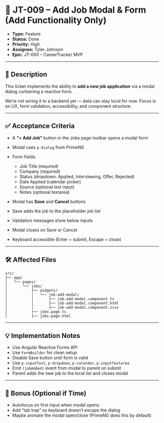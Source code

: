 # 🧾 JT-009 – Add Job Modal & Form (Add Functionality Only)

- **Type:** Feature
- **Status:** Done
- **Priority:** High
- **Assignee:** Tyler Johnson
- **Epic:** JT-000 – CareerTracker MVP

---

## 📝 Description

This ticket implements the ability to **add a new job application** via a modal dialog containing a reactive form.

We’re not wiring it to a backend yet — data can stay local for now.
Focus is on UX, form validation, accessibility, and component structure.

---

## ✅ Acceptance Criteria

- A **“+ Add Job”** button in the Jobs page toolbar opens a modal form
- Modal uses `p-dialog` from PrimeNG
- Form fields:

  - Job Title (required)
  - Company (required)
  - Status (dropdown: Applied, Interviewing, Offer, Rejected)
  - Date Applied (calendar picker)
  - Source (optional text input)
  - Notes (optional textarea)
- Modal has **Save** and **Cancel** buttons
- Save adds the job to the placeholder job list
- Validation messages show below inputs
- Modal closes on Save or Cancel
- Keyboard accessible (Enter = submit, Escape = close)

---

## 🛠 Affected Files

```plaintext
src/
├── app/
│   └── pages/
│       └── jobs/
│           ├── widgets/
│           │   └── job-add-modal/
│           │       ├── job-add-modal.component.ts
│           │       ├── job-add-modal.component.html
│           │       ├── job-add-modal.component.scss
│           ├── jobs.page.ts
│           ├── jobs.page.html
```

---

## 💡 Implementation Notes

- Use Angular Reactive Forms API
- Use `FormBuilder` for clean setup
- Disable Save button until form is valid
- Use `p-inputText`, `p-dropdown`, `p-calendar`, `p-inputTextarea`
- Emit `(jobAdded)` event from modal to parent on submit
- Parent adds the new job to the local list and closes modal

---

## 🎯 Bonus (Optional if Time)

- Autofocus on first input when modal opens
- Add “tab trap” so keyboard doesn’t escape the dialog
- Maybe animate the modal open/close (PrimeNG does this by default)
